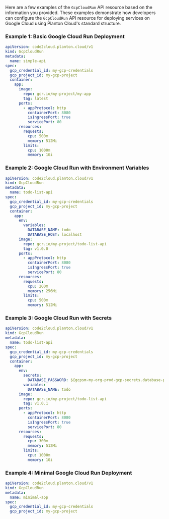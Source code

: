 Here are a few examples of the `GcpCloudRun` API resource based on the information you provided. These examples demonstrate how developers can configure the `GcpCloudRun` API resource for deploying services on Google Cloud using Planton Cloud's standard structure.

### Example 1: Basic Google Cloud Run Deployment

```yaml
apiVersion: code2cloud.planton.cloud/v1
kind: GcpCloudRun
metadata:
  name: simple-api
spec:
  gcp_credential_id: my-gcp-credentials
  gcp_project_id: my-gcp-project
  container:
    app:
      image:
        repo: gcr.io/my-project/my-app
        tag: latest
      ports:
        - appProtocol: http
          containerPort: 8080
          isIngressPort: true
          servicePort: 80
      resources:
        requests:
          cpu: 500m
          memory: 512Mi
        limits:
          cpu: 1000m
          memory: 1Gi
```

### Example 2: Google Cloud Run with Environment Variables

```yaml
apiVersion: code2cloud.planton.cloud/v1
kind: GcpCloudRun
metadata:
  name: todo-list-api
spec:
  gcp_credential_id: my-gcp-credentials
  gcp_project_id: my-gcp-project
  container:
    app:
      env:
        variables:
          DATABASE_NAME: todo
          DATABASE_HOST: localhost
      image:
        repo: gcr.io/my-project/todo-list-api
        tag: v1.0.0
      ports:
        - appProtocol: http
          containerPort: 8080
          isIngressPort: true
          servicePort: 80
      resources:
        requests:
          cpu: 200m
          memory: 256Mi
        limits:
          cpu: 500m
          memory: 512Mi
```

### Example 3: Google Cloud Run with Secrets

```yaml
apiVersion: code2cloud.planton.cloud/v1
kind: GcpCloudRun
metadata:
  name: todo-list-api
spec:
  gcp_credential_id: my-gcp-credentials
  gcp_project_id: my-gcp-project
  container:
    app:
      env:
        secrets:
          DATABASE_PASSWORD: ${gcpsm-my-org-prod-gcp-secrets.database-password}
        variables:
          DATABASE_NAME: todo
      image:
        repo: gcr.io/my-project/todo-list-api
        tag: v1.0.1
      ports:
        - appProtocol: http
          containerPort: 8080
          isIngressPort: true
          servicePort: 80
      resources:
        requests:
          cpu: 300m
          memory: 512Mi
        limits:
          cpu: 1000m
          memory: 1Gi
```

### Example 4: Minimal Google Cloud Run Deployment

```yaml
apiVersion: code2cloud.planton.cloud/v1
kind: GcpCloudRun
metadata:
  name: minimal-app
spec:
  gcp_credential_id: my-gcp-credentials
  gcp_project_id: my-gcp-project
```

